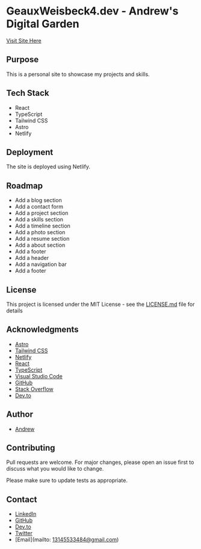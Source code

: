 # GeauxWeisbeck4.dev - Andrew's Digital Garden

[Visit Site Here](https://geauxweisbeck4.dev)

## Purpose

This is a personal site to showcase my projects and skills.

## Tech Stack

- React
- TypeScript
- Tailwind CSS
- Astro
- Netlify

## Deployment

The site is deployed using Netlify.

## Roadmap

- Add a blog section
- Add a contact form
- Add a project section
- Add a skills section
- Add a timeline section
- Add a photo section
- Add a resume section
- Add a about section
- Add a footer
- Add a header
- Add a navigation bar
- Add a footer


## License

This project is licensed under the MIT License - see the [LICENSE.md](LICENSE.md) file for details

## Acknowledgments

- [Astro](https://astro.build/)
- [Tailwind CSS](https://tailwindcss.com/)
- [Netlify](https://www.netlify.com/)
- [React](https://reactjs.org/)
- [TypeScript](https://www.typescriptlang.org/)
- [Visual Studio Code](https://code.visualstudio.com/)
- [GitHub](https://github.com/)
- [Stack Overflow](https://stackoverflow.com/)
- [Dev.to](https://dev.to/)


## Author

- [Andrew](https://github.com/geauxweisbeck4)

## Contributing

Pull requests are welcome. For major changes, please open an issue first to discuss what you would like to change.

Please make sure to update tests as appropriate.

## Contact

- [LinkedIn](https://www.linkedin.com/in/geauxweisbeck4/)
- [GitHub](https://github.com/geauxweisbeck4)
- [Dev.to](https://dev.to/geauxweisbeck4)
- [Twitter](https://twitter.com/geauxweisbeck4)
- [Email](mailto: 13145533484@gmail.com)

